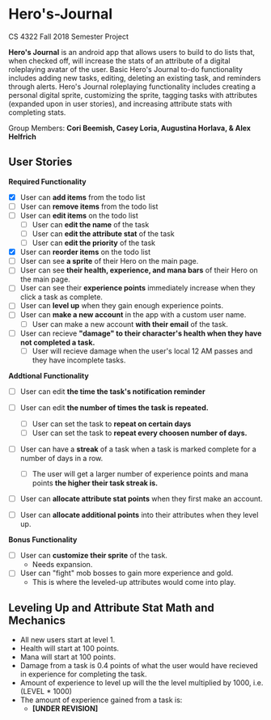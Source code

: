 # Hero's-Journal
CS 4322 Fall 2018 Semester Project

**Hero's Journal** is an android app that allows users to build to do lists that, when checked off, will increase the stats of an attribute of a digital roleplaying avatar of the user. Basic Hero's Journal to-do functionality includes adding new tasks, editing, deleting an existing task, and  reminders through alerts. Hero's Journal roleplaying functionality includes creating a personal digital sprite, customizing the sprite, tagging tasks with attributes (expanded upon in user stories), and increasing attribute stats with completing stats.

Group Members: **Cori Beemish, Casey Loria, Augustina Horlava, & Alex Helfrich**

## User Stories

**Required Functionality**
* [x] User can **add items** from the todo list
* [ ] User can **remove items** from the todo list
* [ ] User can **edit items** on the todo list
  * [ ] User can **edit the name** of the task
  * [ ] User can **edit the attribute stat** of the task
  * [ ] User can **edit the priority** of the task
* [x] User can **reorder items** on the todo list
* [ ] User can see **a sprite** of their Hero on the main page.
* [ ] User can see **their health, experience, and mana bars** of their Hero on the main page.
* [ ] User can see their **experience points** immediately increase when they click a task as complete.
* [ ] User can **level up** when they gain enough experience points.
* [ ] User can **make a new account** in the app with a custom user name. 
  * [ ] User can make a new account **with their email** of the task.
* [ ] User can recieve **"damage" to their character's health when they have not completed a task.**
  * [ ] User will recieve damage when the user's local 12 AM passes and they have incomplete tasks.

**Addtional Functionality**
* [ ] User can edit **the time the task's notification reminder**
* [ ] User can edit **the number of times the task is repeated.**
  * [ ] User can set the task to **repeat on certain days**
  * [ ] User can set the task to **repeat every choosen number of days.**
* [ ] User can have a **streak** of a task when a task is marked complete for a number of days in a row.
  * [ ] The user will get a larger number of experience points and mana points **the higher their task streak is.**
* [ ] User can **allocate attribute stat points** when they first make an account.
* [ ] User can **allocate additional points** into their attributes when they level up.
  
    

**Bonus Functionality**
* [ ] User can **customize their sprite** of the task.
  * Needs expansion.
* [ ] User can "fight" mob bosses to gain more experience and gold.
  * This is where the leveled-up attributes would come into play.
  
## Leveling Up and Attribute Stat Math and Mechanics
* All new users start at level 1.
* Health will start at 100 points.
* Mana will start at 100 points.
* Damage from a task is 0.4 points of what the user would have recieved in experience for completing the task.
* Amount of experience to level up will the the level multiplied by 1000, i.e. (LEVEL * 1000)
* The amount of experience gained from a task is:
  * **[UNDER REVISION]**
  

